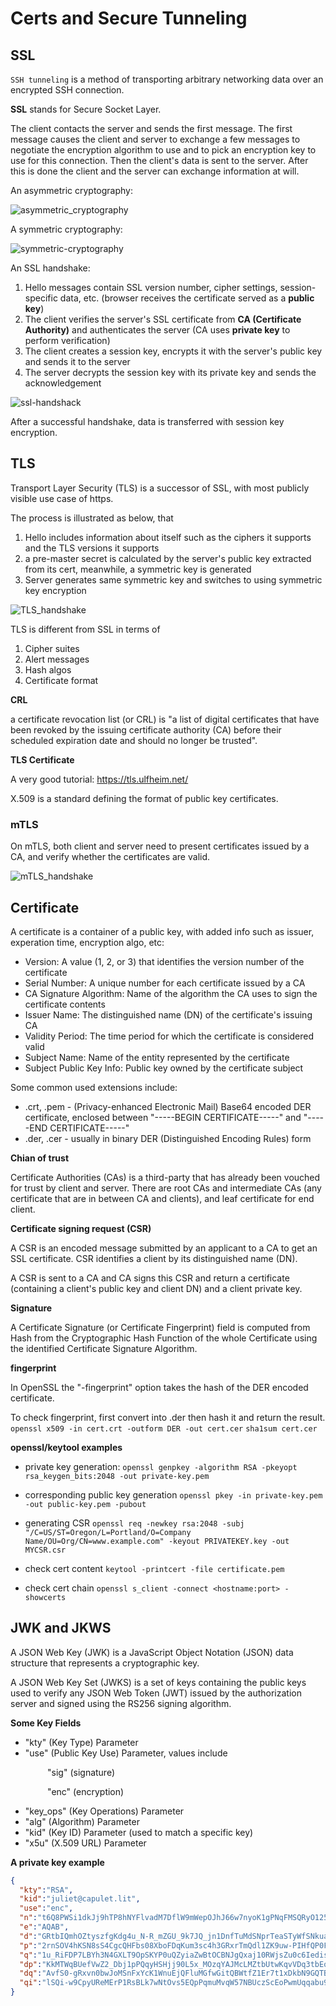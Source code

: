 # Certs and Secure Tunneling


## SSL 

`SSH tunneling` is a method of transporting arbitrary networking data over an encrypted SSH connection.

**SSL** stands for Secure Socket Layer.

The client contacts the server and sends the first message. The first message causes the client and server to exchange a few messages to negotiate the encryption algorithm to use and to pick an encryption key to use for this connection. Then the client's data is sent to the server. After this is done the client and the server can exchange information at will.

An asymmetric cryptography:

![asymmetric_cryptography](imgs/asymmetric_cryptography.png "asymmetric_cryptography")

A symmetric cryptography:

![symmetric-cryptography](imgs/symmetric-cryptography.png "symmetric-cryptography")

An SSL handshake:

1. Hello messages contain SSL version number, cipher settings, session-specific data, etc. (browser receives the certificate served as a **public key**)
2. The client verifies the server's SSL certificate from **CA (Certificate Authority)** and authenticates the server (CA uses **private key** to perform verification)
3. The client creates a session key, encrypts it with the server's public key and sends it to the server
4. The server decrypts the session key with its private key and sends the acknowledgement

![ssl-handshack](imgs/ssl-handshack.png "ssl-handshack")

After a successful handshake, data is transferred with session key encryption.

## TLS

Transport Layer Security (TLS) is a successor of SSL, with most publicly visible use case of https.

The process is illustrated as below, that
1. Hello includes information about itself such as the ciphers it supports and the TLS versions it supports
2. a pre-master secret is calculated by the server's public key extracted from its cert, meanwhile, a symmetric key is generated
3. Server generates same symmetric key and switches to using symmetric key encryption

![TLS_handshake](imgs/TLS_handshake.png "TLS_handshake")

TLS is different from SSL in terms of 
1. Cipher suites
2. Alert messages
3. Hash algos
4. Certificate format 

**CRL** 

a certificate revocation list (or CRL) is "a list of digital certificates that have been revoked by the issuing certificate authority (CA) before their scheduled expiration date and should no longer be trusted".

**TLS Certificate**

A very good tutorial:
https://tls.ulfheim.net/

X.509 is a standard defining the format of public key certificates.

### mTLS

On mTLS, both client and server need to present certificates issued by a CA, and verify whether the certificates are valid.


![mTLS_handshake](imgs/mTLS_handshake.png "mTLS_handshake")

## Certificate

A certificate is a container of a public key, with added info such as issuer, experation time, encryption algo, etc:

* Version: A value (1, 2, or 3) that identifies the version number of the certificate
* Serial Number: A unique number for each certificate issued by a CA
* CA Signature Algorithm: Name of the algorithm the CA uses to sign the certificate contents
* Issuer Name: The distinguished name (DN) of the certificate's issuing CA
* Validity Period: The time period for which the certificate is considered valid
* Subject Name: Name of the entity represented by the certificate
* Subject Public Key Info: Public key owned by the certificate subject

Some common used extensions include:

* .crt, .pem - (Privacy-enhanced Electronic Mail) Base64 encoded DER certificate, enclosed between "-----BEGIN CERTIFICATE-----" and "-----END CERTIFICATE-----"
* .der, .cer - usually in binary DER  (Distinguished Encoding Rules) form

**Chian of trust**

Certificate Authorities (CAs) is a third-party that has already been vouched for trust by client and server. There are root CAs and intermediate CAs (any certificate that are in between CA and clients), and leaf certificate for end client.

**Certificate signing request (CSR)**

A CSR is an encoded message submitted by an applicant to a CA to get an SSL certificate. CSR identifies a client by its distinguished name (DN).

A CSR is sent to a CA and CA signs this CSR and return a certificate (containing a client's public key and client DN) and a client private key.

**Signature**

A Certificate Signature (or Certificate Fingerprint) field is computed from Hash from the Cryptographic Hash Function of the whole Certificate using the identified Certificate Signature Algorithm. 

**fingerprint**

In OpenSSL the "-fingerprint" option takes the hash of the DER encoded certificate.

To check fingerprint, first convert into .der then hash it and return the result.
`openssl x509 -in cert.crt -outform DER -out cert.cer`
`sha1sum cert.cer`

**openssl/keytool examples**
* private key generation:
`openssl genpkey -algorithm RSA -pkeyopt rsa_keygen_bits:2048 -out private-key.pem`

* corresponding public key generation
`openssl pkey -in private-key.pem -out public-key.pem -pubout`

* generating CSR
`openssl req -newkey rsa:2048 -subj "/C=US/ST=Oregon/L=Portland/O=Company Name/OU=Org/CN=www.example.com" -keyout PRIVATEKEY.key -out MYCSR.csr`

* check cert content
`keytool -printcert -file certificate.pem`

* check cert chain
`openssl s_client -connect <hostname:port> -showcerts`


## JWK and JKWS

A JSON Web Key (JWK) is a JavaScript Object Notation (JSON) data structure that represents a cryptographic key.

A JSON Web Key Set (JWKS) is a set of keys containing the public keys used to verify any JSON Web Token (JWT) issued by the authorization server and signed using the RS256 signing algorithm.

**Some Key Fields**

* "kty" (Key Type) Parameter
* "use" (Public Key Use) Parameter, values include

&nbsp;&nbsp;&nbsp;&nbsp;&nbsp;&nbsp;&nbsp;&nbsp;&nbsp;&nbsp;&nbsp;&nbsp;&nbsp;&nbsp; "sig" (signature)


&nbsp;&nbsp;&nbsp;&nbsp;&nbsp;&nbsp;&nbsp;&nbsp;&nbsp;&nbsp;&nbsp;&nbsp;&nbsp;&nbsp; "enc" (encryption)
 
* "key_ops" (Key Operations) Parameter
* "alg" (Algorithm) Parameter
* "kid" (Key ID) Parameter (used to match a specific key)
* "x5u" (X.509 URL) Parameter

**A private key example**
```json
{
  "kty":"RSA",
  "kid":"juliet@capulet.lit",
  "use":"enc",
  "n":"t6Q8PWSi1dkJj9hTP8hNYFlvadM7DflW9mWepOJhJ66w7nyoK1gPNqFMSQRyO125Gp-TEkodhWr0iujjHVx7BcV0llS4w5ACGgPrcAd6ZcSR0-Iqom-QFcNP8Sjg086MwoqQU_LYywlAGZ21WSdS_PERyGFiNnj3QQlO8Yns5jCtLCRwLHL0Pb1fEv45AuRIuUfVcPySBWYnDyGxvjYGDSM-AqWS9zIQ2ZilgT-GqUmipg0XOC0Cc20rgLe2ymLHjpHciCKVAbY5-L32-lSeZO-Os6U15_aXrk9Gw8cPUaX1_I8sLGuSiVdt3C_Fn2PZ3Z8i744FPFGGcG1qs2Wz-Q",
  "e":"AQAB",
  "d":"GRtbIQmhOZtyszfgKdg4u_N-R_mZGU_9k7JQ_jn1DnfTuMdSNprTeaSTyWfSNkuaAwnOEbIQVy1IQbWVV25NY3ybc_IhUJtfri7bAXYEReWaCl3hdlPKXy9UvqPYGR0kIXTQRqns-dVJ7jahlI7LyckrpTmrM8dWBo4_PMaenNnPiQgO0xnuToxutRZJfJvG4Ox4ka3GORQd9CsCZ2vsUDmsXOfUENOyMqADC6p1M3h33tsurY15k9qMSpG9OX_IJAXmxzAh_tWiZOwk2K4yxH9tS3Lq1yX8C1EWmeRDkK2ahecG85-oLKQt5VEpWHKmjOi_gJSdSgqcN96X52esAQ",
  "p":"2rnSOV4hKSN8sS4CgcQHFbs08XboFDqKum3sc4h3GRxrTmQdl1ZK9uw-PIHfQP0FkxXVrx-WE-ZEbrqivH_2iCLUS7wAl6XvARt1KkIaUxPPSYB9yk31s0Q8UK96E3_OrADAYtAJs-M3JxCLfNgqh56HDnETTQhH3rCT5T3yJws",
  "q":"1u_RiFDP7LBYh3N4GXLT9OpSKYP0uQZyiaZwBtOCBNJgQxaj10RWjsZu0c6Iedis4S7B_coSKB0Kj9PaPaBzg-IySRvvcQuPamQu66riMhjVtG6TlV8CLCYKrYl52ziqK0E_ym2QnkwsUX7eYTB7LbAHRK9GqocDE5B0f808I4s",
  "dp":"KkMTWqBUefVwZ2_Dbj1pPQqyHSHjj90L5x_MOzqYAJMcLMZtbUtwKqvVDq3tbEo3ZIcohbDtt6SbfmWzggabpQxNxuBpoOOf_a_HgMXK_lhqigI4y_kqS1wY52IwjUn5rgRrJ-yYo1h41KR-vz2pYhEAeYrhttWtxVqLCRViD6c",
  "dq":"AvfS0-gRxvn0bwJoMSnFxYcK1WnuEjQFluMGfwGitQBWtfZ1Er7t1xDkbN9GQTB9yqpDoYaN06H7CFtrkxhJIBQaj6nkF5KKS3TQtQ5qCzkOkmxIe3KRbBymXxkb5qwUpX5ELD5xFc6FeiafWYY63TmmEAu_lRFCOJ3xDea-ots",
  "qi":"lSQi-w9CpyUReMErP1RsBLk7wNtOvs5EQpPqmuMvqW57NBUczScEoPwmUqqabu9V0-Py4dQ57_bapoKRu1R90bvuFnU63SHWEFglZQvJDMeAvmj4sm-Fp0oYu_neotgQ0hzbI5gry7ajdYy9-2lNx_76aBZoOUu9HCJ-UsfSOI8"
}
```

